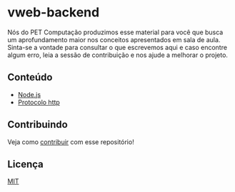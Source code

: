 # vweb-backend

Nós do PET Computação produzimos esse material para você que busca um aprofundamento maior nos conceitos apresentados em sala de aula. Sinta-se a vontade para consultar o que escrevemos aqui e caso encontre algum erro, leia a sessão de contribuição e nos ajude a melhorar o projeto.

## Conteúdo

- [Node.js](./class/node.md)
- [Protocolo http](./class/http.md)

## Contribuindo

Veja como [contribuir](./CONTRIBUTING.md) com esse repositório!

## Licença

[MIT](./LICENSE)
